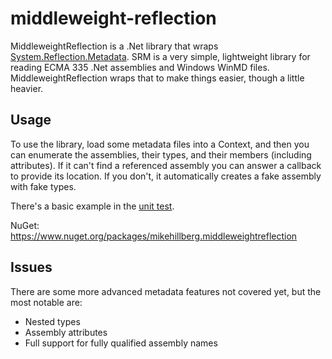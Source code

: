# middleweight-reflection

MiddleweightReflection is a .Net library that wraps [System.Reflection.Metadata](https://www.nuget.org/packages/System.Reflection.Metadata/).
SRM is a very simple, lightweight library for reading ECMA 335 .Net assemblies and Windows WinMD files.
MiddleweightReflection wraps that to make things easier, though a little heavier.

## Usage

To use the library, load some metadata files into a Context, and then you can enumerate the assemblies,
their types, and their members (including attributes). If it can't find a referenced assembly you can
answer a callback to provide its location. If you don't, it automatically creates a fake assembly
with fake types.

There's a basic example in the [unit test](https://github.com/MikeHillberg/middleweight-reflection/blob/main/Test/UnitTest1.cs).

NuGet: https://www.nuget.org/packages/mikehillberg.middleweightreflection

## Issues

There are some more advanced metadata features not covered yet, but the most notable are:
* Nested types
* Assembly attributes
* Full support for fully qualified assembly names

